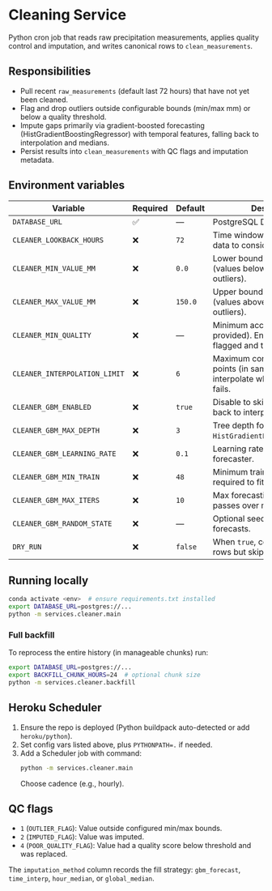 # Cleaning Service

Python cron job that reads raw precipitation measurements, applies quality control and imputation, and writes canonical rows to `clean_measurements`.

## Responsibilities
- Pull recent `raw_measurements` (default last 72 hours) that have not yet been cleaned.
- Flag and drop outliers outside configurable bounds (min/max mm) or below a quality threshold.
- Impute gaps primarily via gradient-boosted forecasting (HistGradientBoostingRegressor) with temporal features, falling back to interpolation and medians.
- Persist results into `clean_measurements` with QC flags and imputation metadata.

## Environment variables
| Variable | Required | Default | Description |
|----------|----------|---------|-------------|
| `DATABASE_URL` | ✅ | — | PostgreSQL DSN. |
| `CLEANER_LOOKBACK_HOURS` | ❌ | `72` | Time window (hours) of raw data to consider. |
| `CLEANER_MIN_VALUE_MM` | ❌ | `0.0` | Lower bound for precipitation (values below flagged as outliers). |
| `CLEANER_MAX_VALUE_MM` | ❌ | `150.0` | Upper bound for precipitation (values above flagged as outliers). |
| `CLEANER_MIN_QUALITY` | ❌ | — | Minimum accepted `quality` (if provided). Entries below are flagged and treated as missing. |
| `CLEANER_INTERPOLATION_LIMIT` | ❌ | `6` | Maximum consecutive missing points (in samples) to interpolate when forecasting fails. |
| `CLEANER_GBM_ENABLED` | ❌ | `true` | Disable to skip forecasting (falls back to interpolation/medians). |
| `CLEANER_GBM_MAX_DEPTH` | ❌ | `3` | Tree depth for `HistGradientBoostingRegressor`. |
| `CLEANER_GBM_LEARNING_RATE` | ❌ | `0.1` | Learning rate for the GBM forecaster. |
| `CLEANER_GBM_MIN_TRAIN` | ❌ | `48` | Minimum training samples required to fit the forecaster. |
| `CLEANER_GBM_MAX_ITERS` | ❌ | `10` | Max forecasting refinement passes over missing values. |
| `CLEANER_GBM_RANDOM_STATE` | ❌ | — | Optional seed for deterministic forecasts. |
| `DRY_RUN` | ❌ | `false` | When `true`, compute cleaned rows but skip writing to the DB. |

## Running locally
```bash
conda activate <env>  # ensure requirements.txt installed
export DATABASE_URL=postgres://...
python -m services.cleaner.main
```

### Full backfill
To reprocess the entire history (in manageable chunks) run:

```bash
export DATABASE_URL=postgres://...
export BACKFILL_CHUNK_HOURS=24  # optional chunk size
python -m services.cleaner.backfill
```

## Heroku Scheduler
1. Ensure the repo is deployed (Python buildpack auto-detected or add `heroku/python`).
2. Set config vars listed above, plus `PYTHONPATH=.` if needed.
3. Add a Scheduler job with command:
   ```bash
   python -m services.cleaner.main
   ```
   Choose cadence (e.g., hourly).

## QC flags
- `1` (`OUTLIER_FLAG`): Value outside configured min/max bounds.
- `2` (`IMPUTED_FLAG`): Value was imputed.
- `4` (`POOR_QUALITY_FLAG`): Value had a quality score below threshold and was replaced.

The `imputation_method` column records the fill strategy: `gbm_forecast`, `time_interp`, `hour_median`, or `global_median`.
